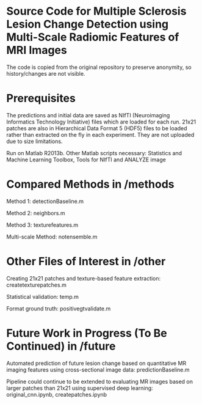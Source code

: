 # Source Code for Multiple Sclerosis Lesion Change Detection using Multi-Scale Radiomic Features of MRI Images

The code is copied from the original repository to preserve anonymity, so history/changes are not visible.

# Prerequisites

The predictions and initial data are saved as NIfTI (Neuroimaging Informatics Technology Initiative) files which are loaded for each run. 21x21 patches are also in Hierarchical Data Format 5 (HDF5) files to be loaded rather than extracted on the fly in each experiment. They are not uploaded due to size limitations.

Run on Matlab R2013b. Other Matlab scripts necessary: Statistics and Machine Learning Toolbox, Tools for NIfTI and ANALYZE image

# Compared Methods in /methods

Method 1: detectionBaseline.m

Method 2: neighbors.m

Method 3: texturefeatures.m

Multi-scale Method: notensemble.m

# Other Files of Interest in /other

Creating 21x21 patches and texture-based feature extraction: createtexturepatches.m

Statistical validation: temp.m

Format ground truth: positivegtvalidate.m

# Future Work in Progress (To Be Continued) in /future

Automated prediction of future lesion change based on quantitative MR imaging features using cross-sectional image data: predictionBaseline.m

Pipeline could continue to be extended to evaluating MR images based on larger patches than 21x21 using supervised deep learning: original_cnn.ipynb, createpatches.ipynb
